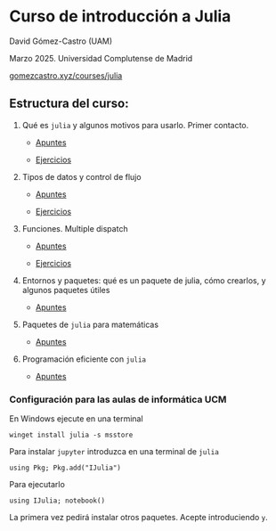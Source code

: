 # Curso de introducción a Julia
David Gómez-Castro (UAM)

Marzo 2025. Universidad Complutense de Madrid

[gomezcastro.xyz/courses/julia](https://www.gomezcastro.xyz/courses/julia)

## Estructura del curso:

01. Qué es `julia` y algunos motivos para usarlo. Primer contacto.
    - [Apuntes](https://html-preview.github.io/?url=https://raw.githubusercontent.com/dgomezcastro/curso-intro-julia/refs/heads/main/apuntes/01-PrimerContacto-apuntes.html)
    
    - [Ejercicios](ejercicios/01-PrimerContacto-ejercicios.ipynb)

02. Tipos de datos y control de flujo

    - [Apuntes](https://html-preview.github.io/?url=https://raw.githubusercontent.com/dgomezcastro/curso-intro-julia/refs/heads/main/apuntes/02-TiposDatos-Logica-apuntes.html)

    - [Ejercicios](ejercicios/02-TiposDatos-Logica-ejercicios.ipynb)

03. Funciones. Multiple dispatch

    - [Apuntes](https://html-preview.github.io/?url=https://raw.githubusercontent.com/dgomezcastro/curso-intro-julia/refs/heads/main/apuntes/03-Funciones-apuntes.html)

    - [Ejercicios](ejercicios/03-Funciones-ejercicios.ipynb)

04. Entornos y paquetes: qué es un paquete de julia, cómo crearlos, y algunos paquetes útiles

    - [Apuntes](https://html-preview.github.io/?url=https://raw.githubusercontent.com/dgomezcastro/curso-intro-julia/refs/heads/main/apuntes/04-EntornosPaquetes-apuntes.html)

05. Paquetes de `julia` para matemáticas

    - [Apuntes](https://html-preview.github.io/?url=https://raw.githubusercontent.com/dgomezcastro/curso-intro-julia/refs/heads/main/apuntes/05-Matematicas-apuntes.html)

06. Programación eficiente con `julia`

    - [Apuntes](https://html-preview.github.io/?url=https://raw.githubusercontent.com/dgomezcastro/curso-intro-julia/refs/heads/main/apuntes/06-Eficiencia-apuntes.html)

### Configuración para las aulas de informática UCM

En Windows ejecute en una terminal
```{powershell}
winget install julia -s msstore
```

Para instalar `jupyter` introduzca en una terminal de `julia`
```{julia}
using Pkg; Pkg.add("IJulia")
```

Para ejecutarlo
```{julia}
using IJulia; notebook()
```

La primera vez pedirá instalar otros paquetes. Acepte introduciendo `y`.